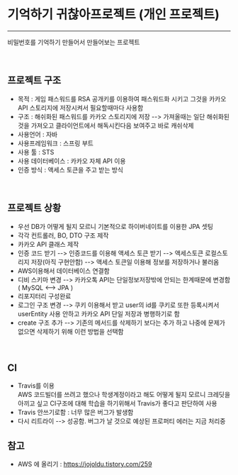 # 기억하기 귀찮아프로젝트 (개인 프로젝트)
--- 
  비밀번호를 기억하기 만들어서 만들어보는 프로젝트


&nbsp;
&nbsp;
&nbsp;  

## 프로젝트 구조
  - 목적 : 게임 패스워드를 RSA 공개키를 이용하여 패스워드화 시키고 그것을 카카오 API 스토리지에 저장시켜서 필요할때마다 사용함
  - 구조 : 해쉬화된 패스워드를 카카오 스토리지에 저장 --> 가져올때는 일단 해쉬화된것을 가져오고 클라이언트에서 해독시킨다음 보여주고 바로 캐쉬삭제
  - 사용언어 : 자바
  - 사용프레임워크 : 스프링 부트
  - 사용 툴 : STS
  - 사용 데이터베이스 : 카카오 자체 API 이용
  - 인증 방식 : 액세스 토큰을 주고 받는 방식


&nbsp;
&nbsp;

## 프로젝트 상황
  - 우선 DB가 어떻게 될지 모르니 기본적으로 하이버네이트를 이용한 JPA 셋팅
  - 각각 컨트롤러, BO, DTO 구조 제작
  - 카카오 API 클래스 제작
  - 인증 코드 받기 --> 인증코드를 이용해 액세스 토큰 받기 --> 액세스토큰 로컬스토리지 저장(아직 구현안함) --> 액세스 토큰일 이용해 정보를 저장하거나 불러옴
  - AWS이용해서 데이터베이스 연결함
  - 디비 스키마 변경 --> 카카오톡 API는 단일정보저장밖에 안되는 한계때문에 변경함( MySQL <--> JPA )
  - 리포지터리 구성완료
  - 로그인 구조 변경 --> 쿠키 이용해서 받고 user의 id를 쿠키로 또한 등록시켜서 userEntity 사용 안하고 카카오 API 단일 저장과 병행하기로 함
  - create 구조 추가 --> 기존의 메서드를 삭제하기 보다는 추가 하고 나중에 문제가 없으면 삭제하기 위해 이런 방법을 선택함

&nbsp;
&nbsp;

## CI
  - Travis를 이용  
  AWS 코드빌더를 쓰려고 했으나 학생계정이라고 해도 어떻게 될지 모르니 크레딧을 아끼고 싶고 CI구조에 대해 학습을 하기위해서 Travis가 좋다고 판단하여 사용
  - Travis 안쓰기로함 : 너무 많은 버그가 발생함
  - 다시 리트라이 --> 성공함. 버그가 날 것으로 예상된 프로퍼티 에러는 지금 처리중

## 참고
  - AWS 에 올리기 : <https://jojoldu.tistory.com/259>